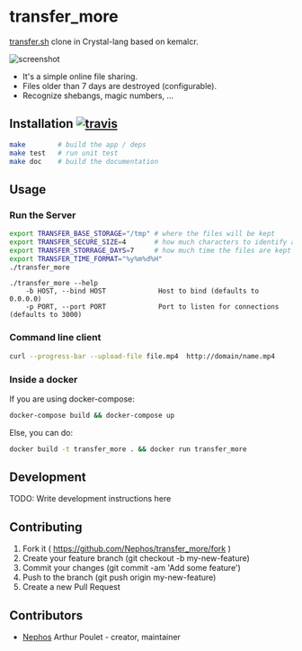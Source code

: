 # transfer_more

[transfer.sh](https://transfer.sh/) clone in Crystal-lang based on kemalcr.

![screenshot](https://screenshots.firefoxusercontent.com/images/191ebbd9-a5ea-4fe9-ab8c-d896f59ea08c.png)

- It's a simple online file sharing.
- Files older than 7 days are destroyed (configurable).
- Recognize shebangs, magic numbers, ...


## Installation [![travis](https://travis-ci.org/Nephos/transfer_more.svg)](https://travis-ci.org/Nephos/transfer_more)

```sh
make        # build the app / deps
make test   # run unit test
make doc    # build the documentation
```


## Usage

### Run the Server

```sh
export TRANSFER_BASE_STORAGE="/tmp" # where the files will be kept
export TRANSFER_SECURE_SIZE=4       # how much characters to identify a file
export TRANSFER_STORRAGE_DAYS=7     # how much time the files are kept
export TRANSFER_TIME_FORMAT="%y%m%d%H"
./transfer_more
```


```text
./transfer_more --help
    -b HOST, --bind HOST             Host to bind (defaults to 0.0.0.0)
    -p PORT, --port PORT             Port to listen for connections (defaults to 3000)
```

### Command line client

```sh
curl --progress-bar --upload-file file.mp4  http://domain/name.mp4
```


### Inside a docker

If you are using docker-compose:
```sh
docker-compose build && docker-compose up
```

Else, you can do:
```sh
docker build -t transfer_more . && docker run transfer_more
```


## Development

TODO: Write development instructions here

## Contributing

1. Fork it ( https://github.com/Nephos/transfer_more/fork )
2. Create your feature branch (git checkout -b my-new-feature)
3. Commit your changes (git commit -am 'Add some feature')
4. Push to the branch (git push origin my-new-feature)
5. Create a new Pull Request

## Contributors

- [Nephos](https://github.com/Nephos) Arthur Poulet - creator, maintainer
